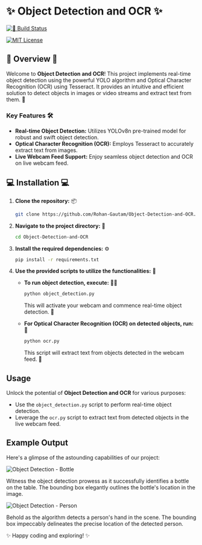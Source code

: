 # ✨ Object Detection and OCR ✨

[![🚀 Build Status](https://img.shields.io/badge/build-passing-brightgreen)](https://github.com/Rohan-Gautam/Object-Detection-and-OCR/actions)

[![MIT License](https://img.shields.io/github/license/Rohan-Gautam/Object-Detection-and-OCR?color=blue)](https://github.com/Rohan-Gautam/Object-Detection-and-OCR/blob/main/LICENSE)




## 🌟 Overview 🌟

Welcome to **Object Detection and OCR**! This project implements real-time object detection using the powerful YOLO algorithm and Optical Character Recognition (OCR) using Tesseract. It provides an intuitive and efficient solution to detect objects in images or video streams and extract text from them. 📸

### Key Features 🛠️

- **Real-time Object Detection:** Utilizes YOLOv8n pre-trained model for robust and swift object detection.
- **Optical Character Recognition (OCR):** Employs Tesseract to accurately extract text from images.
- **Live Webcam Feed Support:** Enjoy seamless object detection and OCR on live webcam feed.

## 💻 Installation 💻

1. **Clone the repository:** 📦

   ```bash
   git clone https://github.com/Rohan-Gautam/Object-Detection-and-OCR.git
   ```

2. **Navigate to the project directory:** 🚶

   ```bash
   cd Object-Detection-and-OCR
   ```

3. **Install the required dependencies:** ⚙️

   ```bash
   pip install -r requirements.txt
   ```

4. **Use the provided scripts to utilize the functionalities:** 🧩

   - **To run object detection, execute:** 🕵️‍♂️

     ```bash
     python object_detection.py
     ```

     This will activate your webcam and commence real-time object detection. 🎥

   - **For Optical Character Recognition (OCR) on detected objects, run:** 📖

     ```bash
     python ocr.py
     ```

     This script will extract text from objects detected in the webcam feed. 📄

## Usage

Unlock the potential of **Object Detection and OCR** for various purposes:

- Use the `object_detection.py` script to perform real-time object detection.
- Leverage the `ocr.py` script to extract text from detected objects in the live webcam feed.

## Example Output

Here's a glimpse of the astounding capabilities of our project:

![Object Detection - Bottle](https://i.ibb.co/GMhtrTv/Bottle.png)

Witness the object detection prowess as it successfully identifies a bottle on the table. The bounding box elegantly outlines the bottle's location in the image.

![Object Detection - Person](https://i.ibb.co/BKJnBSF/Person-s-Hand.png)

Behold as the algorithm detects a person's hand in the scene. The bounding box impeccably delineates the precise location of the detected person.

✨ Happy coding and exploring! ✨
